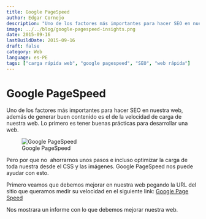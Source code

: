 ```yaml
---
title: Google PageSpeed
author: Edgar Cornejo
description: "Uno de los factores más importantes para hacer SEO en nuestra web, además de generar buen contenido es el de la velocidad de carga de nuestra web. Lo primero es tener buenas prácticas para desarrollar una web."
image: ../../blog/google-pagespeed-insights.png
date: 2015-09-16
lastBuildDate: 2015-09-16
draft: false
category: Web
language: es-PE
tags: ["carga rápida web", "google pagespeed", "SEO", "web rápida"]
---
```


# Google PageSpeed

Uno de los factores más importantes para hacer SEO en nuestra web, además de generar buen contenido es el de la velocidad de carga de nuestra web. Lo primero es tener buenas prácticas para desarrollar una web.

<figure>
  <img src="../../blog/google-pagespeed-insights.png" alt="Google PageSpeed"/>
  <figcaption>Google PageSpeed</figcaption>
</figure>

Pero por que no  ahorrarnos unos pasos e incluso optimizar la carga de toda nuestra desde el CSS y las imágenes. Google PageSpeed nos puede ayudar con esto.

Primero veamos que debemos mejorar en nuestra web pegando la URL del sitio que queramos medir su velocidad en el siguiente link: <a href="https://developers.google.com/speed/pagespeed/insights" title="Google Page Speed" target="_blank">Google Page Speed</a>

Nos mostrara un informe con lo que debemos mejorar nuestra web.
